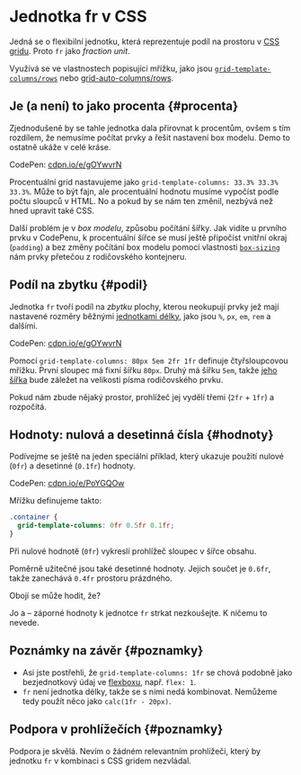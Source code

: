 # Jednotka fr v CSS

Jedná se o flexibilní jednotku, která reprezentuje podíl na prostoru v [CSS gridu](css-grid.md). Proto `fr` jako *fraction unit*.

Využívá se ve vlastnostech popisující mřížku, jako jsou [`grid-template-columns/rows`](css-grid-template-rows-columns.md) nebo [grid-auto-columns/rows](css-grid-auto-rows-columns.md).

## Je (a není) to jako procenta {#procenta}

Zjednodušeně by se tahle jednotka dala přirovnat k procentům, ovšem s tím rozdílem, že nemusíme počítat prvky a řešit nastavení box modelu. Demo to ostatně ukáže v celé kráse.

CodePen: [cdpn.io/e/gOYwvrN](https://codepen.io/machal/pen/gOYwvrN?editors=1100)

Procentuální grid nastavujeme jako `grid-template-columns: 33.3% 33.3% 33.3%`. Může to být fajn, ale procentuální hodnotu musíme vypočíst podle počtu sloupců v HTML. No a pokud by se nám ten změnil, nezbývá než hned upravit také CSS.

Další problém je v *box modelu*, způsobu počítání šířky. Jak vidíte u prvního prvku v CodePenu, k procentuální šířce se musí ještě připočíst vnitřní okraj (`padding`) a bez změny počítání box modelu pomocí vlastnosti [`box-sizing`](css3-box-sizing.md) nám prvky přetečou z rodičovského kontejneru.

## Podíl na zbytku {#podil}

Jednotka `fr` tvoří podíl na *zbytku* plochy, kterou neokupují prvky jež mají nastavené rozměry běžnými [jednotkami délky](jednotky.md), jako jsou `%`, `px`, `em`, `rem` a dalšími.

CodePen: [cdpn.io/e/gOYwvrN](https://codepen.io/machal/pen/gOYwvrN?editors=1100)

Pomocí `grid-template-columns: 80px 5em 2fr 1fr` definuje čtyřsloupcovou mřížku. První sloupec má fixní šířku `80px`. Druhý má šířku `5em`, takže [jeho šířka](jednotky.md#em) bude záležet na velikosti písma rodičovského prvku.

Pokud nám zbude nějaký prostor, prohlížeč jej vydělí třemi (`2fr` + `1fr`) a rozpočítá.

## Hodnoty: nulová a desetinná čísla {#hodnoty}

Podívejme se ještě na jeden speciální příklad, který ukazuje použití nulové (`0fr`) a desetinné (`0.1fr`) hodnoty.

CodePen: [cdpn.io/e/PoYGQOw](https://codepen.io/machal/pen/PoYGQOw?editors=1100)

Mřížku definujeme takto:

```css
.container {
  grid-template-columns: 0fr 0.5fr 0.1fr;
}
```

Při nulové hodnotě (`0fr`) vykreslí prohlížeč sloupec v šířce obsahu.

Poměrně užitečné jsou také desetinné hodnoty. Jejich součet je `0.6fr`, takže zanechává `0.4fr` prostoru prázdného.

Obojí se může hodit, že?

Jo a – záporné hodnoty k jednotce `fr` strkat nezkoušejte. K ničemu to nevede.

## Poznámky na závěr {#poznamky}

* Asi jste postřehli, že `grid-template-columns: 1fr` se chová podobně jako bezjednotkový údaj ve [flexboxu](css3-flexbox.md), např. `flex: 1`.
* `fr` není jednotka délky, takže se s nimi nedá kombinovat. Nemůžeme tedy použít něco jako `calc(1fr - 20px)`.

## Podpora v prohlížečích {#poznamky}

Podpora je skvělá. Nevím o žádném relevantním prohlížeči, který by jednotku `fr` v kombinaci s CSS gridem nezvládal.
